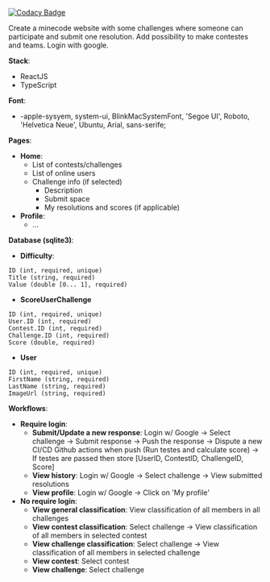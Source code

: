 
[![Codacy Badge](https://api.codacy.com/project/badge/Grade/8a274db0330c48e98114d069a98c735e)](https://app.codacy.com/gh/minecode/code_contest_frontend?utm_source=github.com&utm_medium=referral&utm_content=minecode/code_contest_frontend&utm_campaign=Badge_Grade_Dashboard)

Create a minecode website with some challenges where someone can participate and submit one resolution.
Add possibility to make contestes and teams.
Login with google.

**Stack**:

  - ReactJS
  - TypeScript

**Font**:

  - -apple-sysyem, system-ui, BlinkMacSystemFont, 'Segoe UI', Roboto, 'Helvetica Neue', Ubuntu, Arial, sans-serife;

**Pages**:

  - **Home**:
    - List of contests/challenges
    - List of online users
    - Challenge info (if selected)
      - Description
      - Submit space
      - My resolutions and scores (if applicable)
  - **Profile**:
    - ...

**Database (sqlite3)**:

  - **Difficulty**:
  ```
  ID (int, required, unique)
  Title (string, required)
  Value (double [0... 1], required)
  ```
  
  - **ScoreUserChallenge**
  ```
  ID (int, required, unique)
  User.ID (int, required)
  Contest.ID (int, required)
  Challenge.ID (int, required)
  Score (double, required)
  ```
  
  - **User**
  ```
  ID (int, required, unique)
  FirstName (string, required)
  LastName (string, required)
  ImageUrl (string, required)
  ```
  
**Workflows**:

  - **Require login**:
    - **Submit/Update a new response**:
    Login w/ Google -> Select challenge -> Submit response -> Push the response -> Dispute a new CI/CD Github actions when push (Run testes and calculate score) -> If testes are passed then store [UserID, ContestID, ChallengeID, Score]
    - **View history**:
    Login w/ Google -> Select challenge -> View submitted resolutions
    - **View profile**:
    Login w/ Google -> Click on 'My profile'
  - **No require login**:
    - **View general classification**:
    View classification of all members in all challenges
    - **View contest classification**:
    Select challenge -> View classification of all members in selected contest
    - **View challenge classification**:
    Select challenge -> View classification of all members in selected challenge
    - **View contest**:
    Select contest
    - **View challenge**:
    Select challenge
    
